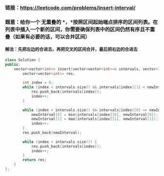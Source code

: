 ### 链接：https://leetcode.com/problems/insert-interval/

### 题意：给你一个 **无重叠的** *，*按照区间起始端点排序的区间列表。在列表中插入一个新的区间，你需要确保列表中的区间仍然有序且不重叠（如果有必要的话，可以合并区间）

#### 解法：先把左边的合进去，再把交叉的区间合并，最后把右边的合进去

```c++
class Solution {
public:
    vector<vector<int>> insert(vector<vector<int>>& intervals, vector<int>& newInterval) {
        vector<vector<int>> res;
        
        int index = 0;
        while (index < intervals.size() && intervals[index][1] < newInterval[0]) {            
            res.push_back(intervals[index]);            
            index++;
        }
        
        while (index < intervals.size() && intervals[index][0] <= newInterval[1]) {
            newInterval[0] = min(intervals[index][0], newInterval[0]);
            newInterval[1] = max(intervals[index][1], newInterval[1]);
            index++;
        }
        res.push_back(newInterval);
        
        while (index < intervals.size()) {
            res.push_back(intervals[index]);
            index++;
        }
        return res;
    }
};
```

